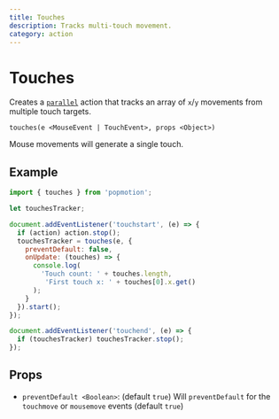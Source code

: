 ```yaml
---
title: Touches
description: Tracks multi-touch movement.
category: action
---
```


# Touches

Creates a [`parallel`](/api/parallel) action that tracks an array of `x`/`y` movements from multiple touch targets.

`touches(e <MouseEvent | TouchEvent>, props <Object>)`

Mouse movements will generate a single touch.

## Example

```javascript
import { touches } from 'popmotion';

let touchesTracker;

document.addEventListener('touchstart', (e) => {
  if (action) action.stop();
  touchesTracker = touches(e, {
    preventDefault: false,
    onUpdate: (touches) => {
      console.log(
        'Touch count: ' + touches.length,
         'First touch x: ' + touches[0].x.get()
      );
    }
  }).start();
});

document.addEventListener('touchend', (e) => {
  if (touchesTracker) touchesTracker.stop();
});
```

## Props

- `preventDefault <Boolean>`: (default `true`) Will `preventDefault` for the `touchmove` or `mousemove` events (default `true`)

